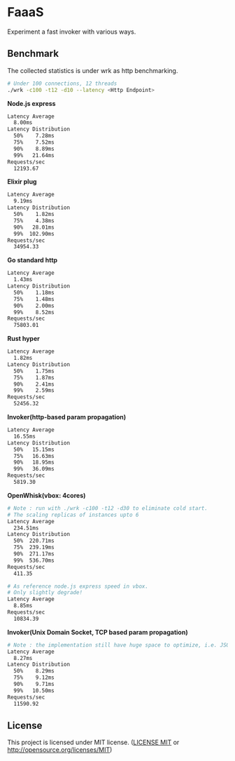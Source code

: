 # FaaaS

Experiment a fast invoker with various ways.

## Benchmark

The collected statistics is under wrk as http benchmarking.

```bash
# Under 100 connections, 12 threads
./wrk -c100 -t12 -d10 --latency <Http Endpoint>
```

**Node.js express**

```bash
Latency Average
  8.00ms
Latency Distribution
  50%    7.28ms
  75%    7.52ms
  90%    8.89ms
  99%   21.64ms
Requests/sec
  12193.67
```

**Elixir plug**

```bash
Latency Average
  9.19ms
Latency Distribution
  50%    1.82ms
  75%    4.38ms
  90%   28.01ms
  99%  102.90ms
Requests/sec
  34954.33
```

**Go standard http**

```bash
Latency Average
  1.43ms
Latency Distribution
  50%    1.18ms
  75%    1.48ms
  90%    2.00ms
  99%    8.52ms
Requests/sec
  75803.01
```

**Rust hyper**

```bash
Latency Average
  1.82ms
Latency Distribution
  50%    1.75ms
  75%    1.87ms
  90%    2.41ms
  99%    2.59ms
Requests/sec
  52456.32
```

**Invoker(http-based param propagation)**

```bash
Latency Average
  16.55ms
Latency Distribution
  50%   15.15ms
  75%   16.63ms
  90%   18.95ms
  99%   36.09ms
Requests/sec
  5819.30
```

**OpenWhisk(vbox: 4cores)**

```bash
# Note : run with ./wrk -c100 -t12 -d30 to eliminate cold start.
# The scaling replicas of instances upto 6
Latency Average
  234.51ms
Latency Distribution
  50%  220.71ms
  75%  239.19ms
  90%  271.17ms
  99%  536.70ms
Requests/sec
  411.35

# As reference node.js express speed in vbox.
# Only slightly degrade!
Latency Average
  8.85ms
Requests/sec
  10834.39
```

**Invoker(Unix Domain Socket, TCP based param propagation)**

```bash
# Note : the implementation still have huge space to optimize, i.e. JSON serialization.
Latency Average
  8.27ms
Latency Distribution
  50%    8.29ms
  75%    9.12ms
  90%    9.71ms
  99%   10.50ms
Requests/sec
  11590.92

```


## License

This project is licensed under MIT license. ([LICENSE MIT](https://github.com/tz70s/tiny-invoker/blob/master/LICENSE) or http://opensource.org/licenses/MIT)
